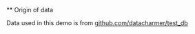 ** Origin of data

Data used in this demo is from [github.com/datacharmer/test_db](https://github.com/datacharmer/test_db)
